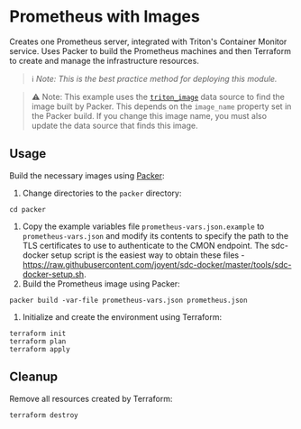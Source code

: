 # Prometheus with Images

Creates one Prometheus server, integrated with Triton's Container Monitor service. Uses Packer to build the 
Prometheus machines and then Terraform to create and manage the infrastructure resources.

> :information_source: _Note: This is the best practice method for deploying this module._

> :warning: Note: This example uses the [`triton_image`](https://www.terraform.io/docs/providers/triton/d/triton_image.html)
data source to find the image built by Packer. This depends on the `image_name` property set in the Packer build.
If you change this image name, you must also update the data source that finds this image.

## Usage

Build the necessary images using [Packer](https://www.packer.io/):

1. Change directories to the `packer` directory: 
  ```
  cd packer
  ```
1. Copy the example variables file `prometheus-vars.json.example` to `prometheus-vars.json` and modify its contents to 
specify the path to the TLS certificates to use to authenticate to the CMON endpoint. The sdc-docker setup script is the 
easiest way to obtain these files - https://raw.githubusercontent.com/joyent/sdc-docker/master/tools/sdc-docker-setup.sh.
1. Build the Prometheus image using Packer:
  ```
  packer build -var-file prometheus-vars.json prometheus.json
  ```
1. Initialize and create the environment using Terraform:
  ```
  terraform init
  terraform plan
  terraform apply
  ```

## Cleanup

Remove all resources created by Terraform:

```
terraform destroy
```
